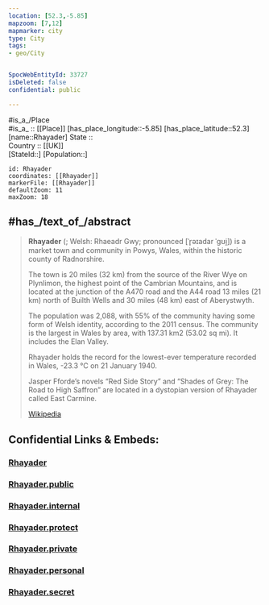 ```yaml
---
location: [52.3,-5.85] 
mapzoom: [7,12] 
mapmarker: city 
type: City
tags:
- geo/City


SpocWebEntityId: 33727
isDeleted: false
confidential: public

---
```

#is_a_/Place  
#is_a_ :: [[Place]] 
[has_place_longitude::-5.85] 
[has_place_latitude::52.3] 
[name::Rhayader] 
State ::  
Country :: [[UK]]  
[StateId::] 
[Population::] 



```leaflet
id: Rhayader
coordinates: [[Rhayader]] 
markerFile: [[Rhayader]] 
defaultZoom: 11 
maxZoom: 18
```

## #has_/text_of_/abstract 

> **Rhayader** (; Welsh: Rhaeadr Gwy; pronounced [ˈr̥əɪadar ˈɡʊi̯]) is a market town 
> and community in Powys, Wales, within the historic county of Radnorshire. 
> 
> The town is 20 miles (32 km) from the source of the River Wye on Plynlimon, 
> the highest point of the Cambrian Mountains, 
> and is located at the junction of the A470 road and the A44 road 
> 13 miles (21 km) north of Builth Wells and 30 miles (48 km) east of Aberystwyth.
>
> The population was 2,088, with 55% of the community having some form of Welsh identity, 
> according to the 2011 census. 
> The community is the largest in Wales by area, with 137.31 km2 (53.02 sq mi). 
> It includes the Elan Valley.
>
> Rhayader holds the record for the lowest-ever temperature recorded in Wales, 
> -23.3 °C on 21 January 1940.
>
> Jasper Fforde’s novels “Red Side Story” and “Shades of Grey: The Road to High Saffron” 
> are located in a dystopian version of Rhayader called East Carmine.
>
> [Wikipedia](https://en.wikipedia.org/wiki/Rhayader)


## Confidential Links & Embeds: 

### [Rhayader](/_Standards/Earth/Continent/Europe/Europe~North/UK/City/Rhayader.md) 

### [Rhayader.public](/_public/Earth/Continent/Europe/Europe~North/UK/City/Rhayader.public.md) 

### [Rhayader.internal](/_internal/Earth/Continent/Europe/Europe~North/UK/City/Rhayader.internal.md) 

### [Rhayader.protect](/_protect/Earth/Continent/Europe/Europe~North/UK/City/Rhayader.protect.md) 

### [Rhayader.private](/_private/Earth/Continent/Europe/Europe~North/UK/City/Rhayader.private.md) 

### [Rhayader.personal](/_personal/Earth/Continent/Europe/Europe~North/UK/City/Rhayader.personal.md) 

### [Rhayader.secret](/_secret/Earth/Continent/Europe/Europe~North/UK/City/Rhayader.secret.md)

